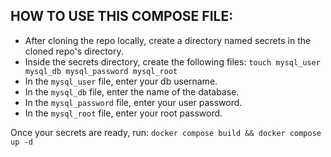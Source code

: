 ## HOW TO USE THIS COMPOSE FILE:
* After cloning the repo locally, create a directory named secrets in the cloned repo's directory.
* Inside the secrets directory, create the following files:
```touch mysql_user mysql_db mysql_password mysql_root```
* In the `mysql_user` file, enter your db username.
* In the `mysql_db` file, enter the name of the database.
* In the `mysql_password` file, enter your user password.
* In the `mysql_root` file, enter your root password.

Once your secrets are ready, run:
```docker compose build && docker compose up -d```
